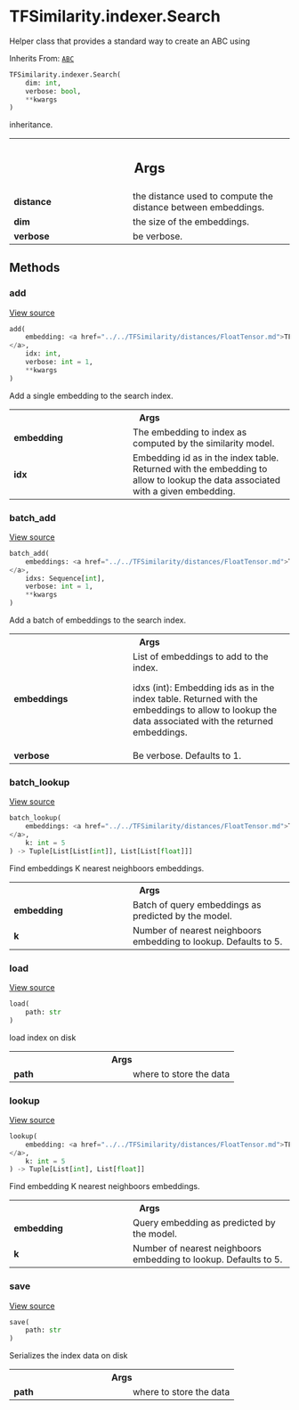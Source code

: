# TFSimilarity.indexer.Search





Helper class that provides a standard way to create an ABC using

Inherits From: [`ABC`](../../TFSimilarity/distances/ABC.md)


```python
TFSimilarity.indexer.Search(
    dim: int,
    verbose: bool,
    **kwargs
)
```



<!-- Placeholder for "Used in" -->
inheritance.

<!-- Tabular view -->
 <table class="responsive fixed orange">
<colgroup><col width="214px"><col></colgroup>
<tr><th colspan="2"><h2 class="add-link">Args</h2></th></tr>

<tr>
<td>
<b>distance</b>
</td>
<td>
the distance used to compute the distance between
embeddings.
</td>
</tr><tr>
<td>
<b>dim</b>
</td>
<td>
the size of the embeddings.
</td>
</tr><tr>
<td>
<b>verbose</b>
</td>
<td>
be verbose.
</td>
</tr>
</table>



## Methods

<h3 id="add">add</h3>

<a target="_blank" href="https://github.com/tensorflow/similarity/blob/main/tensorflow_similarity/search/search.py#L42-L58">View source</a>

```python
add(
    embedding: <a href="../../TFSimilarity/distances/FloatTensor.md">TFSimilarity.distances.FloatTensor```
</a>,
    idx: int,
    verbose: int = 1,
    **kwargs
)
```


Add a single embedding to the search index.


<!-- Tabular view -->
 <table class="responsive fixed orange">
<colgroup><col width="214px"><col></colgroup>
<tr><th colspan="2">Args</th></tr>

<tr>
<td>
<b>embedding</b>
</td>
<td>
The embedding to index as computed by
the similarity model.
</td>
</tr><tr>
<td>
<b>idx</b>
</td>
<td>
Embedding id as in the index table.
Returned with the embedding to allow to lookup
the data associated with a given embedding.
</td>
</tr>
</table>



<h3 id="batch_add">batch_add</h3>

<a target="_blank" href="https://github.com/tensorflow/similarity/blob/main/tensorflow_similarity/search/search.py#L60-L76">View source</a>

```python
batch_add(
    embeddings: <a href="../../TFSimilarity/distances/FloatTensor.md">TFSimilarity.distances.FloatTensor```
</a>,
    idxs: Sequence[int],
    verbose: int = 1,
    **kwargs
)
```


Add a batch of embeddings to the search index.


<!-- Tabular view -->
 <table class="responsive fixed orange">
<colgroup><col width="214px"><col></colgroup>
<tr><th colspan="2">Args</th></tr>

<tr>
<td>
<b>embeddings</b>
</td>
<td>
List of embeddings to add to the index.

idxs (int): Embedding ids as in the index table. Returned with
the embeddings to allow to lookup the data associated
with the returned embeddings.
</td>
</tr><tr>
<td>
<b>verbose</b>
</td>
<td>
Be verbose. Defaults to 1.
</td>
</tr>
</table>



<h3 id="batch_lookup">batch_lookup</h3>

<a target="_blank" href="https://github.com/tensorflow/similarity/blob/main/tensorflow_similarity/search/search.py#L89-L98">View source</a>

```python
batch_lookup(
    embeddings: <a href="../../TFSimilarity/distances/FloatTensor.md">TFSimilarity.distances.FloatTensor```
</a>,
    k: int = 5
) -> Tuple[List[List[int]], List[List[float]]]
```


Find embeddings K nearest neighboors embeddings.


<!-- Tabular view -->
 <table class="responsive fixed orange">
<colgroup><col width="214px"><col></colgroup>
<tr><th colspan="2">Args</th></tr>

<tr>
<td>
<b>embedding</b>
</td>
<td>
Batch of query embeddings as predicted by the model.
</td>
</tr><tr>
<td>
<b>k</b>
</td>
<td>
Number of nearest neighboors embedding to lookup. Defaults to 5.
</td>
</tr>
</table>



<h3 id="load">load</h3>

<a target="_blank" href="https://github.com/tensorflow/similarity/blob/main/tensorflow_similarity/search/search.py#L108-L114">View source</a>

```python
load(
    path: str
)
```


load index on disk


<!-- Tabular view -->
 <table class="responsive fixed orange">
<colgroup><col width="214px"><col></colgroup>
<tr><th colspan="2">Args</th></tr>

<tr>
<td>
<b>path</b>
</td>
<td>
where to store the data
</td>
</tr>
</table>



<h3 id="lookup">lookup</h3>

<a target="_blank" href="https://github.com/tensorflow/similarity/blob/main/tensorflow_similarity/search/search.py#L78-L87">View source</a>

```python
lookup(
    embedding: <a href="../../TFSimilarity/distances/FloatTensor.md">TFSimilarity.distances.FloatTensor```
</a>,
    k: int = 5
) -> Tuple[List[int], List[float]]
```


Find embedding K nearest neighboors embeddings.


<!-- Tabular view -->
 <table class="responsive fixed orange">
<colgroup><col width="214px"><col></colgroup>
<tr><th colspan="2">Args</th></tr>

<tr>
<td>
<b>embedding</b>
</td>
<td>
Query embedding as predicted by the model.
</td>
</tr><tr>
<td>
<b>k</b>
</td>
<td>
Number of nearest neighboors embedding to lookup. Defaults to 5.
</td>
</tr>
</table>



<h3 id="save">save</h3>

<a target="_blank" href="https://github.com/tensorflow/similarity/blob/main/tensorflow_similarity/search/search.py#L100-L106">View source</a>

```python
save(
    path: str
)
```


Serializes the index data on disk


<!-- Tabular view -->
 <table class="responsive fixed orange">
<colgroup><col width="214px"><col></colgroup>
<tr><th colspan="2">Args</th></tr>

<tr>
<td>
<b>path</b>
</td>
<td>
where to store the data
</td>
</tr>
</table>





